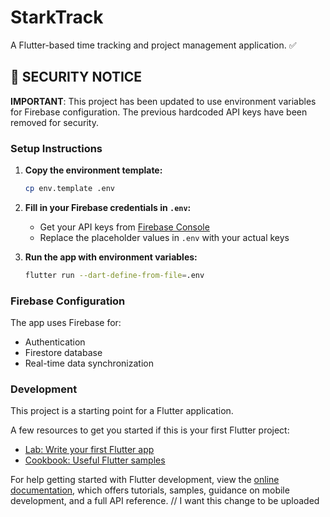 # StarkTrack

A Flutter-based time tracking and project management application. ✅

## 🚨 SECURITY NOTICE

**IMPORTANT**: This project has been updated to use environment variables for Firebase configuration. The previous hardcoded API keys have been removed for security.

### Setup Instructions

1. **Copy the environment template:**
   ```bash
   cp env.template .env
   ```

2. **Fill in your Firebase credentials in `.env`:**
   - Get your API keys from [Firebase Console](https://console.firebase.google.com/)
   - Replace the placeholder values in `.env` with your actual keys

3. **Run the app with environment variables:**
   ```bash
   flutter run --dart-define-from-file=.env
   ```

### Firebase Configuration

The app uses Firebase for:
- Authentication
- Firestore database
- Real-time data synchronization

### Development

This project is a starting point for a Flutter application.

A few resources to get you started if this is your first Flutter project:

- [Lab: Write your first Flutter app](https://docs.flutter.dev/get-started/codelab)
- [Cookbook: Useful Flutter samples](https://docs.flutter.dev/cookbook)

For help getting started with Flutter development, view the
[online documentation](https://docs.flutter.dev/), which offers tutorials,
samples, guidance on mobile development, and a full API reference.
// I want this change to be uploaded
